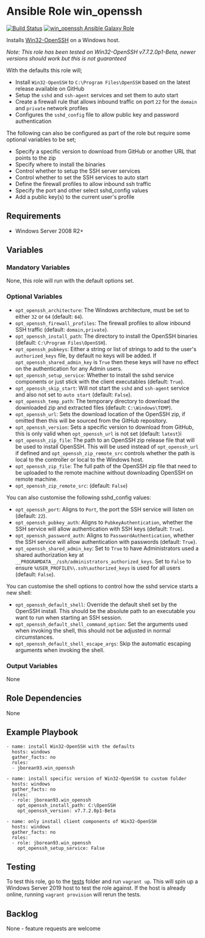 # Ansible Role win_openssh

[![Build Status](https://travis-ci.org/jborean93/ansible-role-win_openssh.svg?branch=master)](https://travis-ci.org/jborean93/ansible-role-win_openssh)
[![win_openssh Ansible Galaxy Role](https://img.shields.io/ansible/role/31890.svg)](https://galaxy.ansible.com/jborean93/win_openssh)

Installs [Win32-OpenSSH](https://github.com/PowerShell/Win32-OpenSSH) on a
Windows host.

_Note: This role has been tested on Win32-OpenSSH v7.7.2.0p1-Beta, newer versions should work but this is not guaranteed_

With the defaults this role will;

* Install `Win32-OpenSSH` to `C:\Program Files\OpenSSH` based on the latest release available on GitHub
* Setup the `sshd` and `ssh-agent` services and set them to auto start
* Create a firewall rule that allows inbound traffic on port `22` for the `domain` and `private` network profiles
* Configures the `sshd_config` file to allow public key and password authentication

The following can also be configured as part of the role but require some
optional variables to be set;

* Specify a specific version to download from GitHub or another URL that points to the zip
* Specify where to install the binaries
* Control whether to setup the SSH server services
* Control whether to set the SSH services to auto start
* Define the firewall profiles to allow inbound ssh traffic
* Specify the port and other select sshd\_config values
* Add a public key(s) to the current user's profile


## Requirements

* Windows Server 2008 R2+


## Variables

### Mandatory Variables

None, this role will run with the default options set.

### Optional Variables

* `opt_openssh_architecture`: The Windows architecture, must be set to either `32` or `64` (default: `64`).
* `opt_openssh_firewall_profiles`: The firewall profiles to allow inbound SSH traffic (default: `domain,private`).
* `opt_openssh_install_path`: The directory to install the OpenSSH binaries (default: `C:\Program Files\OpenSSH`).
* `opt_openssh_pubkeys`: Either a string or list of strings to add to the user's `authorized_keys` file, by default no keys will be added. If `opt_openssh_shared_admin_key` is `True` then these keys will have no effect on the authentication for any Admin users.
* `opt_openssh_setup_service`: Whether to install the sshd service components or just stick with the client executables (default: `True`).
* `opt_openssh_skip_start`: Will not start the `sshd` and `ssh-agent` service and also not set to `auto start` (default: `False`).
* `opt_openssh_temp_path`: The temporary directory to download the downloaded zip and extracted files (default: `C:\Windows\TEMP`).
* `opt_openssh_url`: Sets the download location of the OpenSSH zip, if omitted then this will be sourced from the GitHub repository.
* `opt_openssh_version`: Sets a specific version to download from GitHub, this is only valid when `opt_openssh_url` is not set (default: `latest`)i
* `opt_openssh_zip_file`: The path to an OpenSSH zip release file that will be used to install OpenSSH. This will be used instead of `opt_openssh_url` if defined and `opt_openssh_zip_remote_src` controls whether the path is local to the controller or local to the Windows host.
* `opt_openssh_zip_file`: The full path of the OpenSSH zip file that need to be uploaded to the remote machine without downloading OpenSSH on remote machine.
* `opt_openssh_zip_remote_src`: (default: `False`)

You can also customise the following sshd\_config values:

* `opt_openssh_port`: Aligns to `Port`, the port the SSH service will listen on (default: `22`).
* `opt_openssh_pubkey_auth`: Aligns to `PubkeyAuthentication`, whether the SSH service will allow authentication with SSH keys (default: `True`).
* `opt_openssh_password_auth`: Aligns to `PasswordAuthentication`, whether the SSH service will allow authentication with passwords (default: `True`).
* `opt_openssh_shared_admin_key`: Set to `True` to have Administrators used a shared authorization key at `__PROGRAMDATA__/ssh/administrators_authorized_keys`. Set to `False` to ensure `%USER_PROFILE%\.ssh\authorized_keys` is used for all users (default: `False`).

You can customise the shell options to control how the sshd service starts a new shell:

* `opt_openssh_default_shell`: Override the default shell set by the OpenSSH install. This should be the absolute path to an executable you want to run when starting an SSH session.
* `opt_openssh_default_shell_command_option`: Set the arguments used when invoking the shell, this should not be adjusted in normal circumstances.
* `opt_openssh_default_shell_escape_args`: Skip the automatic escaping arguments when invoking the shell.

### Output Variables

None


## Role Dependencies

None


## Example Playbook

```
- name: install Win32-OpenSSH with the defaults
  hosts: windows
  gather_facts: no
  roles:
  - jborean93.win_openssh

- name: install specific version of Win32-OpenSSH to custom folder
  hosts: windows
  gather_facts: no
  roles:
  - role: jborean93.win_openssh
    opt_openssh_install_path: C:\OpenSSH
    opt_openssh_version: v7.7.2.0p1-Beta

- name: only install client components of Win32-OpenSSH
  hosts: windows
  gather_facts: no
  roles:
  - role: jborean93.win_openssh
    opt_openssh_setup_service: False
```


## Testing

To test this role, go to the [tests](tests) folder and run `vagrant up`. This
will spin up a Windows Server 2019 host to test the role against. If the host
is already online, running `vagrant provision` will rerun the tests.


## Backlog

None - feature requests are welcome

